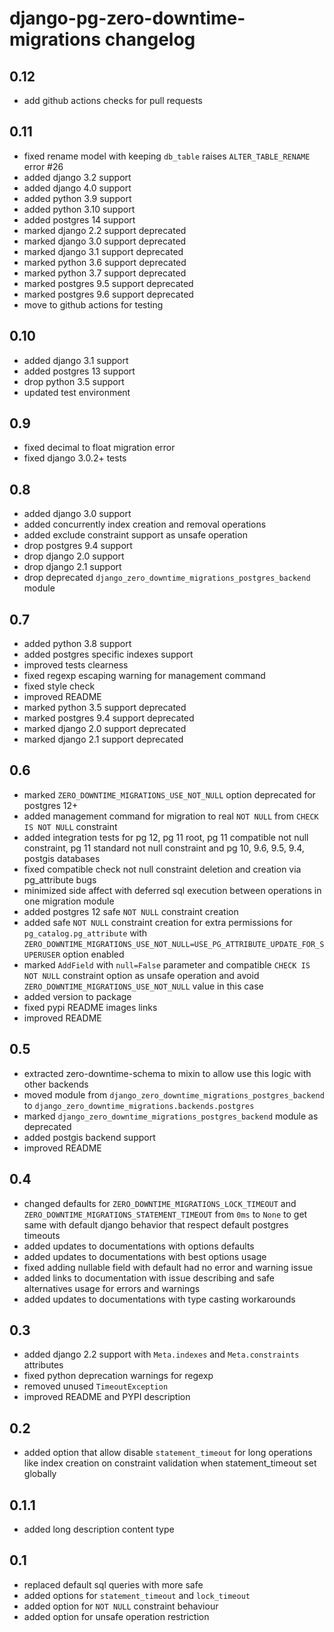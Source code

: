 # django-pg-zero-downtime-migrations changelog

## 0.12
  - add github actions checks for pull requests

## 0.11
  - fixed rename model with keeping `db_table` raises `ALTER_TABLE_RENAME` error #26
  - added django 3.2 support
  - added django 4.0 support
  - added python 3.9 support
  - added python 3.10 support
  - added postgres 14 support
  - marked django 2.2 support deprecated
  - marked django 3.0 support deprecated
  - marked django 3.1 support deprecated
  - marked python 3.6 support deprecated
  - marked python 3.7 support deprecated
  - marked postgres 9.5 support deprecated
  - marked postgres 9.6 support deprecated
  - move to github actions for testing

## 0.10
  - added django 3.1 support
  - added postgres 13 support
  - drop python 3.5 support
  - updated test environment

## 0.9
  - fixed decimal to float migration error
  - fixed django 3.0.2+ tests

## 0.8
  - added django 3.0 support
  - added concurrently index creation and removal operations
  - added exclude constraint support as unsafe operation
  - drop postgres 9.4 support
  - drop django 2.0 support
  - drop django 2.1 support
  - drop deprecated `django_zero_downtime_migrations_postgres_backend` module

## 0.7
  - added python 3.8 support
  - added postgres specific indexes support
  - improved tests clearness
  - fixed regexp escaping warning for management command
  - fixed style check
  - improved README
  - marked python 3.5 support deprecated
  - marked postgres 9.4 support deprecated
  - marked django 2.0 support deprecated
  - marked django 2.1 support deprecated

## 0.6
  - marked `ZERO_DOWNTIME_MIGRATIONS_USE_NOT_NULL` option deprecated for postgres 12+
  - added management command for migration to real `NOT NULL` from `CHECK IS NOT NULL` constraint
  - added integration tests for pg 12, pg 11 root, pg 11 compatible not null constraint, pg 11 standard not null constraint and pg 10, 9.6, 9.5, 9.4, postgis databases
  - fixed compatible check not null constraint deletion and creation via pg_attribute bugs
  - minimized side affect with deferred sql execution between operations in one migration module
  - added postgres 12 safe `NOT NULL` constraint creation
  - added safe `NOT NULL` constraint creation for extra permissions for `pg_catalog.pg_attribute` with `ZERO_DOWNTIME_MIGRATIONS_USE_NOT_NULL=USE_PG_ATTRIBUTE_UPDATE_FOR_SUPERUSER` option enabled
  - marked `AddField` with `null=False` parameter and compatible `CHECK IS NOT NULL` constraint option as unsafe operation and avoid `ZERO_DOWNTIME_MIGRATIONS_USE_NOT_NULL` value in this case
  - added version to package
  - fixed pypi README images links
  - improved README

## 0.5
  - extracted zero-downtime-schema to mixin to allow use this logic with other backends
  - moved module from `django_zero_downtime_migrations_postgres_backend` to `django_zero_downtime_migrations.backends.postgres`
  - marked `django_zero_downtime_migrations_postgres_backend` module as deprecated
  - added postgis backend support
  - improved README

## 0.4
  - changed defaults for `ZERO_DOWNTIME_MIGRATIONS_LOCK_TIMEOUT` and `ZERO_DOWNTIME_MIGRATIONS_STATEMENT_TIMEOUT` from `0ms` to `None` to get same with default django behavior that respect default postgres timeouts
  - added updates to documentations with options defaults
  - added updates to documentations with best options usage
  - fixed adding nullable field with default had no error and warning issue
  - added links to documentation with issue describing and safe alternatives usage for errors and warnings
  - added updates to documentations with type casting workarounds
  
## 0.3
  - added django 2.2 support with `Meta.indexes` and `Meta.constraints` attributes
  - fixed python deprecation warnings for regexp
  - removed unused `TimeoutException`
  - improved README and PYPI description

## 0.2
  - added option that allow disable `statement_timeout` for long operations like index creation on constraint validation when statement_timeout set globally

## 0.1.1
  - added long description content type

## 0.1
  - replaced default sql queries with more safe
  - added options for `statement_timeout` and `lock_timeout`
  - added option for `NOT NULL` constraint behaviour
  - added option for unsafe operation restriction

